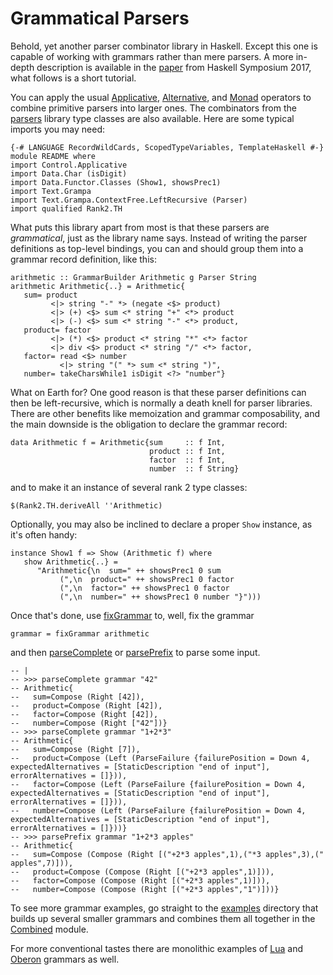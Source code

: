 Grammatical Parsers
===================

Behold, yet another parser combinator library in Haskell. Except this one is capable of working with grammars rather than mere parsers. A more in-depth description is available in the [paper](../Grampa.lhs.pdf) from Haskell Symposium 2017, what follows is a short tutorial.

You can apply the usual
[Applicative](http://hackage.haskell.org/package/base/docs/Control-Applicative.html#t:Applicative),
[Alternative](http://hackage.haskell.org/package/base/docs/Control-Applicative.html#t:Alternative), and
[Monad](http://hackage.haskell.org/package/base/docs/Control-Monad.html#t:Monad) operators to combine primitive parsers
into larger ones. The combinators from the [parsers](http://hackage.haskell.org/package/parsers) library type classes
are also available. Here are some typical imports you may need:

~~~ {.haskell}
{-# LANGUAGE RecordWildCards, ScopedTypeVariables, TemplateHaskell #-}
module README where
import Control.Applicative
import Data.Char (isDigit)
import Data.Functor.Classes (Show1, showsPrec1)
import Text.Grampa
import Text.Grampa.ContextFree.LeftRecursive (Parser)
import qualified Rank2.TH
~~~

What puts this library apart from most is that these parsers are *grammatical*, just as the library name says. Instead
of writing the parser definitions as top-level bindings, you can and should group them into a grammar record definition,
like this:

~~~ {.haskell}
arithmetic :: GrammarBuilder Arithmetic g Parser String
arithmetic Arithmetic{..} = Arithmetic{
   sum= product
         <|> string "-" *> (negate <$> product)
         <|> (+) <$> sum <* string "+" <*> product
         <|> (-) <$> sum <* string "-" <*> product,
   product= factor
         <|> (*) <$> product <* string "*" <*> factor
         <|> div <$> product <* string "/" <*> factor,
   factor= read <$> number
           <|> string "(" *> sum <* string ")",
   number= takeCharsWhile1 isDigit <?> "number"}
~~~

What on Earth for? One good reason is that these parser definitions can then be left-recursive, which is normally a
death knell for parser libraries. There are other benefits like memoization and grammar composability, and the main
downside is the obligation to declare the grammar record:

~~~ {.haskell}
data Arithmetic f = Arithmetic{sum     :: f Int,
                               product :: f Int,
                               factor  :: f Int,
                               number  :: f String}
~~~

and to make it an instance of several rank 2 type classes:

~~~ {.haskell}
$(Rank2.TH.deriveAll ''Arithmetic)
~~~

Optionally, you may also be inclined to declare a proper ``Show`` instance, as it's often handy:

~~~ {.haskell}
instance Show1 f => Show (Arithmetic f) where
   show Arithmetic{..} =
      "Arithmetic{\n  sum=" ++ showsPrec1 0 sum
           (",\n  product=" ++ showsPrec1 0 factor
           (",\n  factor=" ++ showsPrec1 0 factor
           (",\n  number=" ++ showsPrec1 0 number "}")))
~~~

Once that's done, use [fixGrammar](http://hackage.haskell.org/package/grammatical-parsers/docs/Text-Grampa.html#v:fixGrammar) to, well, fix the grammar

~~~ {.haskell}
grammar = fixGrammar arithmetic
~~~

and then [parseComplete](http://hackage.haskell.org/package/grammatical-parsers/docs/Text-Grampa.html#v:parseComplete)
or [parsePrefix](http://hackage.haskell.org/package/grammatical-parsers/docs/Text-Grampa.html#v:parsePrefix) to parse
some input.

~~~ {.haskell}
-- |
-- >>> parseComplete grammar "42"
-- Arithmetic{
--   sum=Compose (Right [42]),
--   product=Compose (Right [42]),
--   factor=Compose (Right [42]),
--   number=Compose (Right ["42"])}
-- >>> parseComplete grammar "1+2*3"
-- Arithmetic{
--   sum=Compose (Right [7]),
--   product=Compose (Left (ParseFailure {failurePosition = Down 4, expectedAlternatives = [StaticDescription "end of input"], errorAlternatives = []})),
--   factor=Compose (Left (ParseFailure {failurePosition = Down 4, expectedAlternatives = [StaticDescription "end of input"], errorAlternatives = []})),
--   number=Compose (Left (ParseFailure {failurePosition = Down 4, expectedAlternatives = [StaticDescription "end of input"], errorAlternatives = []}))}
-- >>> parsePrefix grammar "1+2*3 apples"
-- Arithmetic{
--   sum=Compose (Compose (Right [("+2*3 apples",1),("*3 apples",3),(" apples",7)])),
--   product=Compose (Compose (Right [("+2*3 apples",1)])),
--   factor=Compose (Compose (Right [("+2*3 apples",1)])),
--   number=Compose (Compose (Right [("+2*3 apples","1")]))}
~~~

To see more grammar examples, go straight to the
[examples](https://github.com/blamario/grampa/tree/master/grammatical-parsers/examples) directory that builds up several
smaller grammars and combines them all together in the
[Combined](https://github.com/blamario/grampa/blob/master/grammatical-parsers/examples/Combined.hs) module.

For more conventional tastes there are monolithic examples of
[Lua](https://github.com/blamario/language-lua2/blob/master/src/Language/Lua/Grammar.hs) and [Oberon](http://hackage.haskell.org/package/language-oberon) grammars as well.
